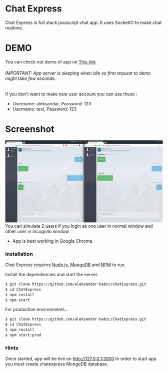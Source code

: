 # Chat Express
Chat Express is full stack javascript chat app. It uses SocketIO to make chat realtime.

# DEMO
You can check out demo of app on [This link](https://chatexpress-io.herokuapp.com)
###### IMPORTANT: App server is sleeping when idle so first request to demo might take few seconds.

If you don't want to make new user account you can use these :
- Username: aleksandar, Password: 123
- Username: test, Password: 123

# Screenshot
![screenshot](https://github.com/aleksandar-babic/ChatExpress/raw/master/screenshot.png)
You can simulate 2 users if you login as one user in normal window and other user in incognito window.
- App is best working in Google Chrome.

### Installation
Chat Express requires [Node.js](https://nodejs.org/), [MongoDB](https://www.mongodb.com/) and [NPM](https://www.npmjs.com/) to run.

Install the dependencies and start the server.

```sh
$ git clone https://github.com/aleksandar-babic/ChatExpress.git
$ cd ChatExpress
$ npm install
$ npm start
```

For production environments...

```sh
$ git clone https://github.com/aleksandar-babic/ChatExpress.git
$ cd ChatExpress
$ npm install
$ npm start:prod
```

### Hints
Once started, app will be live on http://127.0.0.1:3000
In order to start app you must create chatexpress MongoDB database.


